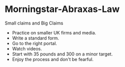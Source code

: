 # Morningstar-Abraxas-Law
Small claims and Big Claims

- Practice on smaller UK firms and media.
- Write a standard form.
- Go to the right portal.
- Watch videos. 
- Start with 35 pounds and 300 on a minor target.
- Enjoy the process and don't be fearful.
